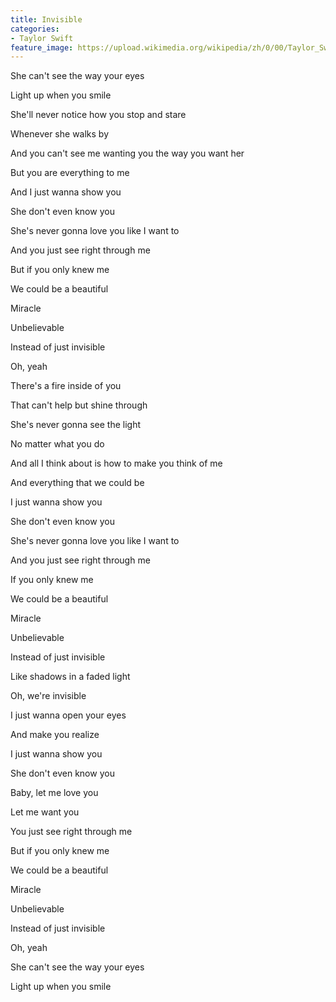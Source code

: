 ```yaml
---
title: Invisible
categories:
- Taylor Swift
feature_image: https://upload.wikimedia.org/wikipedia/zh/0/00/Taylor_Swift_album.jpg
--- 
```

She can't see the way your eyes

Light up when you smile

She'll never notice how you stop and stare

Whenever she walks by

And you can't see me wanting you the way you want her

But you are everything to me

And I just wanna show you

She don't even know you

She's never gonna love you like I want to

And you just see right through me

But if you only knew me

We could be a beautiful

Miracle

Unbelievable

Instead of just invisible

Oh, yeah

There's a fire inside of you

That can't help but shine through

She's never gonna see the light

No matter what you do

And all I think about is how to make you think of me

And everything that we could be

I just wanna show you

She don't even know you

She's never gonna love you like I want to

And you just see right through me

If you only knew me

We could be a beautiful

Miracle

Unbelievable

Instead of just invisible

Like shadows in a faded light

Oh, we're invisible

I just wanna open your eyes

And make you realize

I just wanna show you

She don't even know you

Baby, let me love you

Let me want you

You just see right through me

But if you only knew me

We could be a beautiful

Miracle

Unbelievable

Instead of just invisible

Oh, yeah

She can't see the way your eyes

Light up when you smile